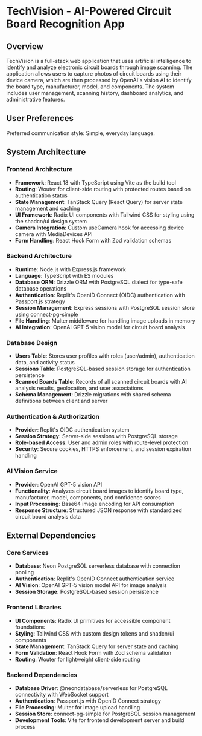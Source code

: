 # TechVision - AI-Powered Circuit Board Recognition App

## Overview

TechVision is a full-stack web application that uses artificial intelligence to identify and analyze electronic circuit boards through image scanning. The application allows users to capture photos of circuit boards using their device camera, which are then processed by OpenAI's vision AI to identify the board type, manufacturer, model, and components. The system includes user management, scanning history, dashboard analytics, and administrative features.

## User Preferences

Preferred communication style: Simple, everyday language.

## System Architecture

### Frontend Architecture
- **Framework**: React 18 with TypeScript using Vite as the build tool
- **Routing**: Wouter for client-side routing with protected routes based on authentication status
- **State Management**: TanStack Query (React Query) for server state management and caching
- **UI Framework**: Radix UI components with Tailwind CSS for styling using the shadcn/ui design system
- **Camera Integration**: Custom useCamera hook for accessing device camera with MediaDevices API
- **Form Handling**: React Hook Form with Zod validation schemas

### Backend Architecture
- **Runtime**: Node.js with Express.js framework
- **Language**: TypeScript with ES modules
- **Database ORM**: Drizzle ORM with PostgreSQL dialect for type-safe database operations
- **Authentication**: Replit's OpenID Connect (OIDC) authentication with Passport.js strategy
- **Session Management**: Express sessions with PostgreSQL session store using connect-pg-simple
- **File Handling**: Multer middleware for handling image uploads in memory
- **AI Integration**: OpenAI GPT-5 vision model for circuit board analysis

### Database Design
- **Users Table**: Stores user profiles with roles (user/admin), authentication data, and activity status
- **Sessions Table**: PostgreSQL-based session storage for authentication persistence
- **Scanned Boards Table**: Records of all scanned circuit boards with AI analysis results, geolocation, and user associations
- **Schema Management**: Drizzle migrations with shared schema definitions between client and server

### Authentication & Authorization
- **Provider**: Replit's OIDC authentication system
- **Session Strategy**: Server-side sessions with PostgreSQL storage
- **Role-based Access**: User and admin roles with route-level protection
- **Security**: Secure cookies, HTTPS enforcement, and session expiration handling

### AI Vision Service
- **Provider**: OpenAI GPT-5 vision API
- **Functionality**: Analyzes circuit board images to identify board type, manufacturer, model, components, and confidence scores
- **Input Processing**: Base64 image encoding for API consumption
- **Response Structure**: Structured JSON response with standardized circuit board analysis data

## External Dependencies

### Core Services
- **Database**: Neon PostgreSQL serverless database with connection pooling
- **Authentication**: Replit's OpenID Connect authentication service
- **AI Vision**: OpenAI GPT-5 vision model API for image analysis
- **Session Storage**: PostgreSQL-based session persistence

### Frontend Libraries
- **UI Components**: Radix UI primitives for accessible component foundations
- **Styling**: Tailwind CSS with custom design tokens and shadcn/ui components
- **State Management**: TanStack Query for server state and caching
- **Form Validation**: React Hook Form with Zod schema validation
- **Routing**: Wouter for lightweight client-side routing

### Backend Dependencies
- **Database Driver**: @neondatabase/serverless for PostgreSQL connectivity with WebSocket support
- **Authentication**: Passport.js with OpenID Connect strategy
- **File Processing**: Multer for image upload handling
- **Session Store**: connect-pg-simple for PostgreSQL session management
- **Development Tools**: Vite for frontend development server and build process